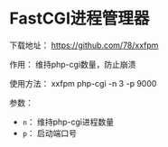 # FastCGI进程管理器

下载地址： https://github.com/78/xxfpm

作用： 维持php-cgi数量，防止崩溃

使用方法： xxfpm php-cgi -n 3 -p 9000

参数：
- `n`： 维持php-cgi进程数量
- `p`： 启动端口号
